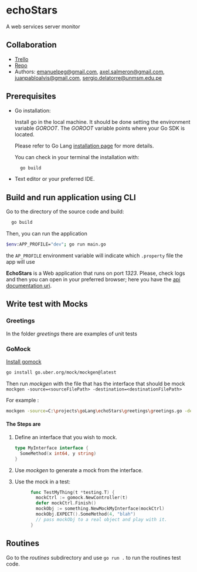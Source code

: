 # echoStars

A web services server monitor

## Collaboration

* [Trello](https://trello.com/c/FogW1SUW)
* [Repo](https://github.com/emanuelpeg/echoStars/)
* Authors: <emanuelpeg@gmail.com>, <axel.salmeron@gmail.com>, <juanpabloalvis@gmail.com>, <sergio.delatorre@unmsm.edu.pe>

## Prerequisites

* Go installation:
  
  Install go in the local machine. It should be done setting the environment variable *GOROOT*.
  The *GOROOT* variable points where your Go SDK is located.

  Please refer to Go Lang [installation page](https://go.dev/doc/install) for more details.

  You can check in your terminal the installation with:

  ```bash
    go build
  ```

* Text editor or your preferred IDE.

## Build and run application using CLI

Go to the directory of the source code and build:

```bash
  go build
```

Then, you can run the application

```bash
$env:APP_PROFILE="dev"; go run main.go
```

the `AP_PROFILE` environment variable will indicate which `.property` file the app will use

**EchoStars** is a Web application that runs on port *1323*. Please, check logs and then you can open in your preferred browser; here you have the [api documentation uri](http://localhost:1323/swagger/index.html).

## Write test with Mocks

### Greetings

In the folder *greetings* there are examples of unit tests

### GoMock

[Install gomock](https://github.com/uber-go/mock)

```bash
go install go.uber.org/mock/mockgen@latest
```

Then run *mockgen* with the file that has the interface that should be mock `mockgen -source=<sourceFilePath> -destination=<destinationFilePath>`

For example :

```bash
mockgen -source=C:\projects\goLang\echoStars\greetings\greetings.go -destination=C:\projects\goLang\echoStars\greetings\greetings.mock.go
```

#### The Steps are

1. Define an interface that you wish to mock.

    ```Go
    type MyInterface interface {
      SomeMethod(x int64, y string)
    }
    ```

2. Use *mockgen* to generate a mock from the interface.

3. Use the mock in a test:

    ```Go
          func TestMyThing(t *testing.T) {
            mockCtrl := gomock.NewController(t)
            defer mockCtrl.Finish()
            mockObj := something.NewMockMyInterface(mockCtrl)
            mockObj.EXPECT().SomeMethod(4, "blah")
            // pass mockObj to a real object and play with it.
          }
    ```

## Routines

Go to the *routines* subdirectory  and use `go run .` to run the routines test code.
